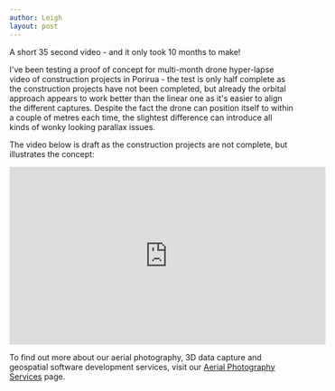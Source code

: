 ```yaml
---
author: Leigh
layout: post
---
```


A short 35 second video - and it only took 10 months to make!

I've been testing a proof of concept for multi-month drone hyper-lapse video of construction projects in Porirua - the test is only half complete as the construction projects have not been completed, but already the orbital approach appears to work better than the linear one as it's easier to align the different captures. Despite the fact the drone can position itself to within a couple of metres each time, the slightest difference can introduce all kinds of wonky looking parallax issues.

The video below is draft as the construction projects are not complete, but illustrates the concept:

<iframe width="560" height="315" src="https://www.youtube.com/embed/jRmD-J_e1kE" frameborder="0" allowfullscreen allow="autoplay; encrypted-media"></iframe>


To find out more about our aerial photography, 3D data capture and geospatial software development services, visit our <a href="{{ site.baseurl }}/aerial-photography">Aerial Photography Services</a> page.
